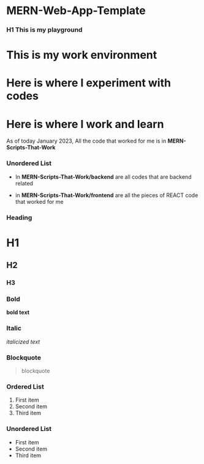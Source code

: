 # MERN-Web-App-Template


### H1 This is my playground
# This is my work environment
# Here is where I experiment with codes
# Here is where I work and learn




As of today January 2023, All the code that worked for me is in **MERN-Scripts-That-Work** 

### Unordered List
- In **MERN-Scripts-That-Work/backend** are all codes that are backend related

- in  **MERN-Scripts-That-Work/frontend** are all the pieces of REACT code that worked for me



### Heading

# H1
## H2
### H3

### Bold

**bold text**

### Italic

*italicized text*

### Blockquote

> blockquote

### Ordered List

1. First item
2. Second item
3. Third item

### Unordered List

- First item
- Second item
- Third item
